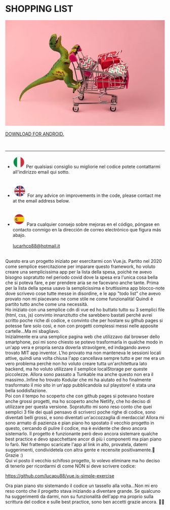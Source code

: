 # SHOPPING LIST

<p align="center"><img src="src/img/readme/README-IMG.png" alt="preview" /></p>

<a href="https://play.google.com/store/apps/details?id=io.kodular.caputoluca88.Shopping_List" target="_blank">DOWNLOAD FOR ANDROID.</a><br>

<br><hr>

- <span><img src="src/img/readme/ITA.png" alt="ita"/></span> Per qualsiasi consiglio su migliorie nel codice potete contattarmi all'indirizzo email qui sotto.<br><br>

- <span><img src="src/img/readme/ENG.png" alt="eng"/></span> For any advice on improvements in the code, please contact me at the email address below.<br><br>

- <span><img src="src/img/readme/ESP.png" alt="esp"/></span> Para cualquier consejo sobre mejoras en el código, póngase en contacto conmigo en la dirección de correo electrónico que figura más abajo.<br><br>
  lucarhcp88@hotmail.it <br><br>

Questo era un progetto iniziato per esercitarmi con Vue.js. Partito nel 2020 come semplice esercitazione per imparare questo framework, ho voluto creare una semplicissima app per la lista della spesa, poichè ne avevo bisogno sopratutto nel periodo covid dove la spesa era l'unica cosa bella che si poteva fare, e per prendere aria se ne facevano anche tante. Prima per la lista della spesa usavo la semplicissima e bruttissima app blocco-note dove scrivevo cose tutte messe in disordine, e le app "todo list" che avevo provato non mi piacevano ne come stile ne come funzionalità! Quindi è partito tutto anche come una necessità.<br>
Ho iniziato con una semplice cdn di vue ed ho buttato tutto su 3 semplici file (html, css, js) convinto innanzitutto che sarebbero bastati perchè avrei scritto poche riche di codice, e convinto che per hostare su github pages si potesse fare solo così, e non con progetti complessi messi nelle apposite cartelle...Ma mi sbagliavo.<br>
Inizialmente era una semplice pagina web che utilizzavo dal browser dello smartphone, poi mi sono chiesto se potevo trasformarla in qualche modo in un'app vera e propria senza doverla stravolgere, ed indagando avevo trovato MIT app inventor. L'ho provato ma non manteneva le sessioni locali attive, quindi una volta chiusa l'app cancellava sempre tutto e per me era un vero problema perchè non ho voluto creare tutta un'architettura lato backend, ma ho voluto utilizzare il semplice localStorage per queste piccolezze. Allora sono passato a Tunkable ma anche questo non era il massimo..Infine ho trovato Kodular che mi ha aiutato ed ho finalmente trasformato il mio sito in un'app pubblicandola sul playstore! è stata una bella soddisfazione.<br>
Poi con il tempo ho scoperto che con github pages si potevano hostare anche grossi progetti, ma ho scoperto anche Netlify, che ho deciso di utilizzare per questa versione. Sopratutto mi sono reso conto che quei semplici 3 file dei quali pensavo di scriverci poche righe di codice, sono diventati belli grossi, e sono diventati un'accozzaglia di merdaccia! Allora mi sono armato di pazienza e pian piano ho spostato il vecchio progetto in questo, cercando di pulire il codice, ma è evidente che devo ancora sistemarlo. Il progetto è funzionante però devo ancora sistemare qualche best practice e devo spacchettare ancor di più i componenti ma pian piano lo farò. Nel frattempo scaricate l'app al link in alto, provatela, datemi suggerimenti, condividetela con altra gente e recensite positivamente.🤪 Grazie :) <br>
Qui vi posto il vecchio schifoso progetto, lo volevo eliminare ma ho deciso di tenerlo per ricordarmi di come NON si deve scrivere codice:

https://github.com/lucapu88/vue.js-simple-exercise

Ora pian piano sto sistemando il codice un tassello alla volta...Non mi ero reso conto che il progetto stava iniziando a diventare grande. Se qualcuno ha suggerimenti da darmi, non su funzionalità dell'app ma proprio sulla scrittura del codice e sulle best practice, sono ben accetti grazie ancora. 🙏😊
